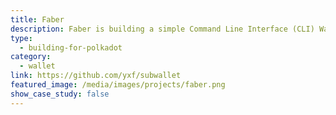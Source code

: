 ```yaml
---
title: Faber
description: Faber is building a simple Command Line Interface (CLI) Wallet for Polkadot and Substrate-based chains.
type:
  - building-for-polkadot
category:
  - wallet
link: https://github.com/yxf/subwallet
featured_image: /media/images/projects/faber.png
show_case_study: false
---
```

